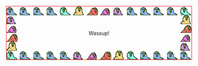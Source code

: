 <!--
**bentondecusin/bentondecusin** is a ✨ _special_ ✨ repository because its `README.md` (this file) appears on your GitHub profile.

Here are some ideas to get you started:

- 🔭 I’m currently working on ...
- 🌱 I’m currently learning ...
- 👯 I’m looking to collaborate on ...
- 🤔 I’m looking for help with ...
- 💬 Ask me about ...
- 📫 How to reach me: ...
- 😄 Pronouns: ...
- ⚡ Fun fact: ...
-->
<div style="border: 1px red solid">
  <div style="display:flex;
      flex-direction: row;
      justify-content: space-between;">
      <img src="./wave1parrot.gif">
      <img src="./wave2parrot.gif">
      <img src="./wave3parrot.gif">
      <img src="./wave4parrot.gif">
      <img src="./wave5parrot.gif">
      <img src="./wave6parrot.gif">
      <img src="./wave7parrot.gif">
      <img src="./wave8parrot.gif">
      <img src="./wave9parrot.gif">
      <img src="./wave1parrot.gif">
      <img src="./wave2parrot.gif">
      <img src="./wave3parrot.gif">
      <img src="./wave4parrot.gif">      
      <img src="./wave5parrot.gif">
  </div>
  <div style="display:flex;
      flex-direction: row;
      justify-content: space-between;">
    <div style="display:flex;
      flex-direction: column-reverse;
      justify-content: space-between;">
      <img src="./wave6parrot.gif">
      <img src="./wave7parrot.gif">
      <img src="./wave8parrot.gif">
      <img src="./wave9parrot.gif">
    </div>  
    <div style="display:flex;
      flex-direction: column;
      justify-content: space-around;"> 
          <a>Wassup!</a>
    </div>
    <div style="display:flex;
      flex-direction: column;
      justify-content: space-between;">
        <img src="./wave6parrot.gif">
        <img src="./wave7parrot.gif">
        <img src="./wave8parrot.gif">
        <img src="./wave9parrot.gif">
    </div>
  </div>
  <div style="display:flex;
      flex-direction: row-reverse;
      justify-content: space-between;">
    <img src="./wave1parrot.gif">
    <img src="./wave2parrot.gif">
    <img src="./wave3parrot.gif">
    <img src="./wave4parrot.gif">
    <img src="./wave5parrot.gif">
    <img src="./wave6parrot.gif">
    <img src="./wave7parrot.gif">
    <img src="./wave8parrot.gif">
    <img src="./wave9parrot.gif">
    <img src="./wave1parrot.gif">
    <img src="./wave2parrot.gif">
    <img src="./wave3parrot.gif">
    <img src="./wave4parrot.gif">      
    <img src="./wave5parrot.gif">
  </div>
</div>
